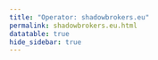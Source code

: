 ```yaml
---
title: "Operator: shadowbrokers.eu"
permalink: shadowbrokers.eu.html
datatable: true
hide_sidebar: true
---
```


<div>                        <script type="text/javascript">window.PlotlyConfig = {MathJaxConfig: 'local'};</script>
        <script charset="utf-8" src="https://cdn.plot.ly/plotly-2.20.0.min.js"></script>                <div id="b028bfcf-3406-409f-851c-d007ab3323de" class="plotly-graph-div" style="height:100%; width:100%;"></div>            <script type="text/javascript">                                    window.PLOTLYENV=window.PLOTLYENV || {};                                    if (document.getElementById("b028bfcf-3406-409f-851c-d007ab3323de")) {                    Plotly.newPlot(                        "b028bfcf-3406-409f-851c-d007ab3323de",                        [{"name":"exit probability (%)","x":["2022-12-21","2022-12-22","2022-12-23","2022-12-24","2022-12-25","2022-12-26","2022-12-27","2022-12-28","2022-12-29","2022-12-30","2022-12-31","2023-01-01","2023-01-02","2023-01-03","2023-01-04","2023-01-05","2023-01-06","2023-01-07","2023-01-08","2023-01-09","2023-01-10","2023-01-11","2023-01-12","2023-01-13","2023-01-14","2023-01-15","2023-01-16","2023-01-17","2023-01-18","2023-01-19","2023-01-20","2023-01-21","2023-01-22","2023-01-23","2023-01-24","2023-01-25","2023-01-26","2023-01-27","2023-01-28","2023-01-29","2023-01-30","2023-01-31","2023-02-01","2023-02-02","2023-02-03","2023-02-04","2023-02-05","2023-02-06","2023-02-07","2023-02-08","2023-02-09","2023-02-10","2023-02-11","2023-02-12","2023-02-13","2023-02-14","2023-02-15","2023-02-16","2023-02-17","2023-02-18","2023-02-19","2023-02-20","2023-02-21","2023-02-22","2023-02-23","2023-02-24","2023-02-25","2023-02-26","2023-02-27","2023-02-28","2023-03-01","2023-03-02","2023-03-03","2023-03-04","2023-03-05","2023-03-06","2023-03-07","2023-03-08","2023-03-09","2023-03-10","2023-03-11","2023-03-12","2023-03-13","2023-03-14","2023-03-15","2023-03-16","2023-03-17","2023-03-18","2023-03-19","2023-03-20","2023-03-21","2023-03-22","2023-03-23","2023-03-24","2023-03-25","2023-03-26","2023-03-27","2023-03-28","2023-03-29","2023-03-30","2023-03-31","2023-04-01","2023-04-02","2023-04-03","2023-04-04","2023-04-05","2023-04-06","2023-04-07","2023-04-08","2023-04-09","2023-04-10","2023-04-11","2023-04-12","2023-04-13","2023-04-14","2023-04-15","2023-04-16","2023-04-17","2023-04-18","2023-04-19","2023-04-20","2023-04-21","2023-04-22","2023-04-23","2023-04-24","2023-04-25","2023-04-26","2023-04-27","2023-04-28","2023-04-29","2023-04-30","2023-05-01","2023-05-02","2023-05-03","2023-05-04","2023-05-05","2023-05-06","2023-05-07","2023-05-08","2023-05-09","2023-05-10","2023-05-11","2023-05-12","2023-05-13","2023-05-14","2023-05-15","2023-05-16","2023-05-17","2023-05-18","2023-05-19","2023-05-20","2023-05-21","2023-05-22","2023-05-23","2023-05-24","2023-05-25","2023-05-26","2023-05-27","2023-05-28","2023-05-29","2023-05-30","2023-05-31","2023-06-01","2023-06-02","2023-06-03","2023-06-04","2023-06-05","2023-06-06","2023-06-07","2023-06-08","2023-06-09","2023-06-10","2023-06-11","2023-06-12","2023-06-13","2023-06-14","2023-06-15","2023-06-16","2023-06-17","2023-06-18","2023-06-19","2023-06-20","2023-06-21","2023-06-22","2023-06-23","2023-06-25","2023-06-26","2023-06-27","2023-06-28","2023-06-29","2023-06-30","2023-07-01","2023-07-02","2023-07-03","2023-07-04","2023-07-05","2023-07-06","2023-07-07","2023-07-08","2023-07-09","2023-07-10","2023-07-11","2023-07-12","2023-07-13","2023-07-14","2023-07-15","2023-07-16","2023-07-17","2023-07-18","2023-07-19","2023-07-20","2023-07-21","2023-07-22","2023-07-23","2023-07-24","2023-07-25","2023-07-26","2023-07-27","2023-07-28","2023-07-29","2023-07-30","2023-07-31","2023-08-01","2023-08-02","2023-08-03","2023-08-04","2023-08-05","2023-08-06","2023-08-07","2023-08-08","2023-08-09","2023-08-10","2023-08-11","2023-08-12","2023-08-13","2023-08-14","2023-08-15","2023-08-16","2023-08-17","2023-08-18","2023-08-19","2023-08-20","2023-08-21","2023-08-22","2023-08-23","2023-08-24","2023-08-25","2023-08-26","2023-08-27","2023-08-28","2023-08-29","2023-08-30","2023-08-31","2023-09-01","2023-09-02","2023-09-03","2023-09-04","2023-09-05","2023-09-06","2023-09-07","2023-09-08","2023-09-09","2023-09-10","2023-09-11","2023-09-12","2023-09-13","2023-09-14","2023-09-15","2023-09-16","2023-09-17","2023-09-18","2023-09-19","2023-09-20","2023-09-21","2023-09-22","2023-09-23","2023-09-24","2023-09-25","2023-09-26"],"y":[0.0,0.0,0.03,0.03,0.04,0.04,0.04,0.04,0.04,0.04,0.04,0.02,0.02,0.01,0.01,0.01,0.01,0.01,0.01,0.01,0.01,0.01,0.01,0.01,0.01,0.01,0.01,0.01,0.01,0.01,0.0,0.0,0.01,0.0,0.01,0.01,0.01,0.01,0.0,0.01,0.03,0.02,0.06,0.09,0.1,0.1,0.09,0.09,0.05,0.05,0.05,0.05,0.09,0.09,0.08,0.08,0.08,0.08,0.08,0.08,0.08,0.1,0.11,0.14,0.14,0.15,0.22,0.21,0.22,0.21,0.2,0.2,0.19,0.19,0.19,0.19,0.21,0.21,0.27,0.28,0.27,0.25,0.25,0.27,0.25,0.24,0.22,0.21,0.23,0.23,0.23,0.23,0.23,0.22,0.23,0.22,0.24,0.24,0.27,0.26,0.25,0.24,0.25,0.08,0.08,0.25,0.24,0.24,0.25,0.24,0.28,0.29,0.3,0.32,0.33,0.35,0.23,0.38,0.4,0.4,0.4,0.4,0.37,0.06,0.39,0.4,0.38,0.42,0.42,0.45,0.49,0.47,0.44,0.46,0.51,0.48,0.46,0.47,0.45,0.43,0.55,0.57,0.59,0.59,0.62,0.59,0.57,0.58,0.54,0.53,0.53,0.52,0.51,0.56,0.58,0.59,0.56,0.58,0.57,0.57,0.58,0.59,0.58,0.58,0.58,0.57,0.56,0.57,0.58,0.59,0.59,0.62,0.61,0.6,0.58,0.61,0.61,0.62,0.63,0.66,0.65,0.64,0.63,0.63,0.64,0.66,0.64,0.7,0.73,0.73,0.71,0.75,0.71,0.72,0.73,0.77,0.82,0.82,0.83,0.84,0.85,0.84,0.68,0.81,0.82,0.83,0.8,0.81,0.29,0.67,0.83,0.82,0.82,0.86,0.88,0.9,0.92,1.04,0.99,0.99,1.03,0.96,0.93,0.93,0.96,0.86,0.85,0.83,0.82,0.82,0.84,0.82,0.82,0.82,0.81,0.82,0.82,0.82,0.77,0.75,0.73,0.72,0.71,0.71,0.67,0.63,0.62,0.64,0.62,0.61,0.61,0.61,0.59,0.58,0.58,0.57,0.6,0.6,0.61,0.6,0.64,0.63,0.62,0.59,0.59,0.58,0.57,0.59,0.6,0.59,0.6,0.59,0.63,0.64,0.62,0.61,0.62,0.62,0.61],"type":"scatter","xaxis":"x","yaxis":"y"},{"name":"guard probability (%)","x":["2022-12-21","2022-12-22","2022-12-23","2022-12-24","2022-12-25","2022-12-26","2022-12-27","2022-12-28","2022-12-29","2022-12-30","2022-12-31","2023-01-01","2023-01-02","2023-01-03","2023-01-04","2023-01-05","2023-01-06","2023-01-07","2023-01-08","2023-01-09","2023-01-10","2023-01-11","2023-01-12","2023-01-13","2023-01-14","2023-01-15","2023-01-16","2023-01-17","2023-01-18","2023-01-19","2023-01-20","2023-01-21","2023-01-22","2023-01-23","2023-01-24","2023-01-25","2023-01-26","2023-01-27","2023-01-28","2023-01-29","2023-01-30","2023-01-31","2023-02-01","2023-02-02","2023-02-03","2023-02-04","2023-02-05","2023-02-06","2023-02-07","2023-02-08","2023-02-09","2023-02-10","2023-02-11","2023-02-12","2023-02-13","2023-02-14","2023-02-15","2023-02-16","2023-02-17","2023-02-18","2023-02-19","2023-02-20","2023-02-21","2023-02-22","2023-02-23","2023-02-24","2023-02-25","2023-02-26","2023-02-27","2023-02-28","2023-03-01","2023-03-02","2023-03-03","2023-03-04","2023-03-05","2023-03-06","2023-03-07","2023-03-08","2023-03-09","2023-03-10","2023-03-11","2023-03-12","2023-03-13","2023-03-14","2023-03-15","2023-03-16","2023-03-17","2023-03-18","2023-03-19","2023-03-20","2023-03-21","2023-03-22","2023-03-23","2023-03-24","2023-03-25","2023-03-26","2023-03-27","2023-03-28","2023-03-29","2023-03-30","2023-03-31","2023-04-01","2023-04-02","2023-04-03","2023-04-04","2023-04-05","2023-04-06","2023-04-07","2023-04-08","2023-04-09","2023-04-10","2023-04-11","2023-04-12","2023-04-13","2023-04-14","2023-04-15","2023-04-16","2023-04-17","2023-04-18","2023-04-19","2023-04-20","2023-04-21","2023-04-22","2023-04-23","2023-04-24","2023-04-25","2023-04-26","2023-04-27","2023-04-28","2023-04-29","2023-04-30","2023-05-01","2023-05-02","2023-05-03","2023-05-04","2023-05-05","2023-05-06","2023-05-07","2023-05-08","2023-05-09","2023-05-10","2023-05-11","2023-05-12","2023-05-13","2023-05-14","2023-05-15","2023-05-16","2023-05-17","2023-05-18","2023-05-19","2023-05-20","2023-05-21","2023-05-22","2023-05-23","2023-05-24","2023-05-25","2023-05-26","2023-05-27","2023-05-28","2023-05-29","2023-05-30","2023-05-31","2023-06-01","2023-06-02","2023-06-03","2023-06-04","2023-06-05","2023-06-06","2023-06-07","2023-06-08","2023-06-09","2023-06-10","2023-06-11","2023-06-12","2023-06-13","2023-06-14","2023-06-15","2023-06-16","2023-06-17","2023-06-18","2023-06-19","2023-06-20","2023-06-21","2023-06-22","2023-06-23","2023-06-25","2023-06-26","2023-06-27","2023-06-28","2023-06-29","2023-06-30","2023-07-01","2023-07-02","2023-07-03","2023-07-04","2023-07-05","2023-07-06","2023-07-07","2023-07-08","2023-07-09","2023-07-10","2023-07-11","2023-07-12","2023-07-13","2023-07-14","2023-07-15","2023-07-16","2023-07-17","2023-07-18","2023-07-19","2023-07-20","2023-07-21","2023-07-22","2023-07-23","2023-07-24","2023-07-25","2023-07-26","2023-07-27","2023-07-28","2023-07-29","2023-07-30","2023-07-31","2023-08-01","2023-08-02","2023-08-03","2023-08-04","2023-08-05","2023-08-06","2023-08-07","2023-08-08","2023-08-09","2023-08-10","2023-08-11","2023-08-12","2023-08-13","2023-08-14","2023-08-15","2023-08-16","2023-08-17","2023-08-18","2023-08-19","2023-08-20","2023-08-21","2023-08-22","2023-08-23","2023-08-24","2023-08-25","2023-08-26","2023-08-27","2023-08-28","2023-08-29","2023-08-30","2023-08-31","2023-09-01","2023-09-02","2023-09-03","2023-09-04","2023-09-05","2023-09-06","2023-09-07","2023-09-08","2023-09-09","2023-09-10","2023-09-11","2023-09-12","2023-09-13","2023-09-14","2023-09-15","2023-09-16","2023-09-17","2023-09-18","2023-09-19","2023-09-20","2023-09-21","2023-09-22","2023-09-23","2023-09-24","2023-09-25","2023-09-26"],"y":[0.0,0.0,0.0,0.0,0.0,0.0,0.0,0.0,0.0,0.0,0.0,0.0,0.0,0.0,0.0,0.0,0.0,0.0,0.0,0.0,0.0,0.0,0.0,0.0,0.0,0.0,0.0,0.0,0.0,0.0,0.0,0.0,0.0,0.0,0.0,0.0,0.0,0.0,0.0,0.0,0.0,0.0,0.0,0.0,0.0,0.0,0.0,0.0,0.0,0.0,0.0,0.0,0.0,0.0,0.0,0.0,0.0,0.0,0.0,0.0,0.0,0.0,0.0,0.0,0.0,0.08,0.09,0.09,0.09,0.08,0.12,0.11,0.13,0.13,0.14,0.14,0.13,0.13,0.12,0.11,0.1,0.09,0.08,0.07,0.08,0.08,0.07,0.09,0.09,0.09,0.09,0.07,0.06,0.06,0.06,0.06,0.05,0.05,0.04,0.05,0.05,0.05,0.05,0.05,0.05,0.05,0.05,0.06,0.02,0.02,0.06,0.05,0.05,0.05,0.05,0.05,0.05,0.04,0.04,0.05,0.04,0.04,0.04,0.0,0.0,0.0,0.0,0.0,0.0,0.03,0.01,0.01,0.0,0.0,0.03,0.02,0.03,0.04,0.1,0.1,0.1,0.1,0.1,0.11,0.05,0.05,0.05,0.05,0.06,0.06,0.05,0.06,0.05,0.04,0.03,0.07,0.07,0.07,0.06,0.07,0.07,0.07,0.07,0.09,0.1,0.12,0.12,0.09,0.06,0.06,0.06,0.06,0.06,0.06,0.06,0.06,0.06,0.06,0.07,0.06,0.06,0.06,0.06,0.06,0.06,0.06,0.06,0.06,0.06,0.06,0.06,0.06,0.07,0.07,0.07,0.07,0.07,0.07,0.07,0.07,0.07,0.06,0.06,0.06,0.07,0.07,0.06,0.06,0.06,0.06,0.06,0.06,0.06,0.06,0.06,0.06,0.05,0.05,0.06,0.06,0.06,0.06,0.06,0.05,0.05,0.06,0.06,0.06,0.06,0.06,0.06,0.07,0.07,0.07,0.07,0.07,0.07,0.06,0.06,0.06,0.06,0.06,0.06,0.06,0.06,0.06,0.06,0.06,0.06,0.06,0.05,0.05,0.05,0.05,0.05,0.05,0.05,0.06,0.06,0.06,0.07,0.05,0.05,0.05,0.04,0.05,0.05,0.05,0.05,0.05,0.05,0.05,0.05,0.05,0.05,0.05,0.05,0.05,0.05],"type":"scatter","xaxis":"x","yaxis":"y"},{"name":"advertised bandwidth","x":["2022-12-21","2022-12-22","2022-12-23","2022-12-24","2022-12-25","2022-12-26","2022-12-27","2022-12-28","2022-12-29","2022-12-30","2022-12-31","2023-01-01","2023-01-02","2023-01-03","2023-01-04","2023-01-05","2023-01-06","2023-01-07","2023-01-08","2023-01-09","2023-01-10","2023-01-11","2023-01-12","2023-01-13","2023-01-14","2023-01-15","2023-01-16","2023-01-17","2023-01-18","2023-01-19","2023-01-20","2023-01-21","2023-01-22","2023-01-23","2023-01-24","2023-01-25","2023-01-26","2023-01-27","2023-01-28","2023-01-29","2023-01-30","2023-01-31","2023-02-01","2023-02-02","2023-02-03","2023-02-04","2023-02-05","2023-02-06","2023-02-07","2023-02-08","2023-02-09","2023-02-10","2023-02-11","2023-02-12","2023-02-13","2023-02-14","2023-02-15","2023-02-16","2023-02-17","2023-02-18","2023-02-19","2023-02-20","2023-02-21","2023-02-22","2023-02-23","2023-02-24","2023-02-25","2023-02-26","2023-02-27","2023-02-28","2023-03-01","2023-03-02","2023-03-03","2023-03-04","2023-03-05","2023-03-06","2023-03-07","2023-03-08","2023-03-09","2023-03-10","2023-03-11","2023-03-12","2023-03-13","2023-03-14","2023-03-15","2023-03-16","2023-03-17","2023-03-18","2023-03-19","2023-03-20","2023-03-21","2023-03-22","2023-03-23","2023-03-24","2023-03-25","2023-03-26","2023-03-27","2023-03-28","2023-03-29","2023-03-30","2023-03-31","2023-04-01","2023-04-02","2023-04-03","2023-04-04","2023-04-05","2023-04-06","2023-04-07","2023-04-08","2023-04-09","2023-04-10","2023-04-11","2023-04-12","2023-04-13","2023-04-14","2023-04-15","2023-04-16","2023-04-17","2023-04-18","2023-04-19","2023-04-20","2023-04-21","2023-04-22","2023-04-23","2023-04-24","2023-04-25","2023-04-26","2023-04-27","2023-04-28","2023-04-29","2023-04-30","2023-05-01","2023-05-02","2023-05-03","2023-05-04","2023-05-05","2023-05-06","2023-05-07","2023-05-08","2023-05-09","2023-05-10","2023-05-11","2023-05-12","2023-05-13","2023-05-14","2023-05-15","2023-05-16","2023-05-17","2023-05-18","2023-05-19","2023-05-20","2023-05-21","2023-05-22","2023-05-23","2023-05-24","2023-05-25","2023-05-26","2023-05-27","2023-05-28","2023-05-29","2023-05-30","2023-05-31","2023-06-01","2023-06-02","2023-06-03","2023-06-04","2023-06-05","2023-06-06","2023-06-07","2023-06-08","2023-06-09","2023-06-10","2023-06-11","2023-06-12","2023-06-13","2023-06-14","2023-06-15","2023-06-16","2023-06-17","2023-06-18","2023-06-19","2023-06-20","2023-06-21","2023-06-22","2023-06-23","2023-06-25","2023-06-26","2023-06-27","2023-06-28","2023-06-29","2023-06-30","2023-07-01","2023-07-02","2023-07-03","2023-07-04","2023-07-05","2023-07-06","2023-07-07","2023-07-08","2023-07-09","2023-07-10","2023-07-11","2023-07-12","2023-07-13","2023-07-14","2023-07-15","2023-07-16","2023-07-17","2023-07-18","2023-07-19","2023-07-20","2023-07-21","2023-07-22","2023-07-23","2023-07-24","2023-07-25","2023-07-26","2023-07-27","2023-07-28","2023-07-29","2023-07-30","2023-07-31","2023-08-01","2023-08-02","2023-08-03","2023-08-04","2023-08-05","2023-08-06","2023-08-07","2023-08-08","2023-08-09","2023-08-10","2023-08-11","2023-08-12","2023-08-13","2023-08-14","2023-08-15","2023-08-16","2023-08-17","2023-08-18","2023-08-19","2023-08-20","2023-08-21","2023-08-22","2023-08-23","2023-08-24","2023-08-25","2023-08-26","2023-08-27","2023-08-28","2023-08-29","2023-08-30","2023-08-31","2023-09-01","2023-09-02","2023-09-03","2023-09-04","2023-09-05","2023-09-06","2023-09-07","2023-09-08","2023-09-09","2023-09-10","2023-09-11","2023-09-12","2023-09-13","2023-09-14","2023-09-15","2023-09-16","2023-09-17","2023-09-18","2023-09-19","2023-09-20","2023-09-21","2023-09-22","2023-09-23","2023-09-24","2023-09-25","2023-09-26"],"y":[0.0,0.04,0.04,0.01,0.01,0.01,0.01,0.01,0.02,0.02,0.02,0.02,0.02,0.02,0.02,0.02,0.02,0.02,0.02,0.02,0.02,0.02,0.02,0.02,0.02,0.02,0.02,0.02,0.02,0.02,0.02,0.02,0.02,0.02,0.02,0.02,0.02,0.02,0.02,0.02,0.11,0.12,0.17,0.2,0.2,0.2,0.2,0.2,0.2,0.2,0.2,0.2,0.2,0.2,0.2,0.2,0.2,0.2,0.24,0.25,0.27,0.31,0.42,0.56,0.75,0.83,0.86,0.99,1.03,1.03,1.04,1.03,1.13,1.13,1.13,1.13,1.14,1.23,1.22,1.2,1.23,1.06,1.06,1.02,1.02,1.02,1.07,1.07,1.07,1.07,1.06,0.91,0.9,0.88,0.86,0.86,0.86,0.83,0.86,0.86,0.87,0.86,0.86,0.89,0.89,0.94,0.94,0.94,0.98,0.97,1.04,1.11,1.17,1.14,1.17,1.17,1.26,1.29,1.35,1.33,1.37,1.33,1.35,1.35,1.4,1.46,1.5,1.51,1.56,1.62,1.69,1.69,1.72,1.75,1.8,1.74,1.75,1.79,1.76,1.75,2.26,2.3,2.31,2.34,2.41,2.09,2.1,2.15,2.23,2.26,2.25,2.22,2.21,2.19,2.22,2.23,2.29,2.3,2.31,2.5,2.53,2.52,2.52,2.51,2.45,2.42,2.45,2.46,2.57,2.59,2.74,2.59,2.59,2.51,2.52,2.39,2.4,2.45,2.42,2.44,2.45,2.5,2.51,2.35,2.35,2.36,2.53,2.53,2.54,2.59,2.6,2.55,2.56,2.58,2.57,2.54,2.5,2.49,2.5,2.54,2.55,2.54,2.52,2.51,2.53,2.46,2.45,2.41,2.37,2.38,2.38,2.39,2.43,2.49,2.65,2.68,2.98,2.95,3.02,3.04,2.94,2.89,2.87,2.79,2.67,2.68,2.75,2.75,2.75,2.75,2.72,2.74,2.69,2.68,2.68,2.67,2.56,2.48,2.48,2.47,2.46,2.41,2.39,2.34,2.26,2.28,2.28,2.29,2.28,2.2,2.18,2.2,2.18,2.17,2.22,2.29,2.25,2.33,2.31,2.26,2.25,2.23,2.23,2.19,2.16,2.18,2.18,2.23,2.22,2.26,2.24,2.23,2.22,2.24,2.22,2.17,2.19,2.17,2.17],"type":"scatter","xaxis":"x","yaxis":"y2"}],                        {"template":{"data":{"histogram2dcontour":[{"type":"histogram2dcontour","colorbar":{"outlinewidth":0,"ticks":""},"colorscale":[[0.0,"#0d0887"],[0.1111111111111111,"#46039f"],[0.2222222222222222,"#7201a8"],[0.3333333333333333,"#9c179e"],[0.4444444444444444,"#bd3786"],[0.5555555555555556,"#d8576b"],[0.6666666666666666,"#ed7953"],[0.7777777777777778,"#fb9f3a"],[0.8888888888888888,"#fdca26"],[1.0,"#f0f921"]]}],"choropleth":[{"type":"choropleth","colorbar":{"outlinewidth":0,"ticks":""}}],"histogram2d":[{"type":"histogram2d","colorbar":{"outlinewidth":0,"ticks":""},"colorscale":[[0.0,"#0d0887"],[0.1111111111111111,"#46039f"],[0.2222222222222222,"#7201a8"],[0.3333333333333333,"#9c179e"],[0.4444444444444444,"#bd3786"],[0.5555555555555556,"#d8576b"],[0.6666666666666666,"#ed7953"],[0.7777777777777778,"#fb9f3a"],[0.8888888888888888,"#fdca26"],[1.0,"#f0f921"]]}],"heatmap":[{"type":"heatmap","colorbar":{"outlinewidth":0,"ticks":""},"colorscale":[[0.0,"#0d0887"],[0.1111111111111111,"#46039f"],[0.2222222222222222,"#7201a8"],[0.3333333333333333,"#9c179e"],[0.4444444444444444,"#bd3786"],[0.5555555555555556,"#d8576b"],[0.6666666666666666,"#ed7953"],[0.7777777777777778,"#fb9f3a"],[0.8888888888888888,"#fdca26"],[1.0,"#f0f921"]]}],"heatmapgl":[{"type":"heatmapgl","colorbar":{"outlinewidth":0,"ticks":""},"colorscale":[[0.0,"#0d0887"],[0.1111111111111111,"#46039f"],[0.2222222222222222,"#7201a8"],[0.3333333333333333,"#9c179e"],[0.4444444444444444,"#bd3786"],[0.5555555555555556,"#d8576b"],[0.6666666666666666,"#ed7953"],[0.7777777777777778,"#fb9f3a"],[0.8888888888888888,"#fdca26"],[1.0,"#f0f921"]]}],"contourcarpet":[{"type":"contourcarpet","colorbar":{"outlinewidth":0,"ticks":""}}],"contour":[{"type":"contour","colorbar":{"outlinewidth":0,"ticks":""},"colorscale":[[0.0,"#0d0887"],[0.1111111111111111,"#46039f"],[0.2222222222222222,"#7201a8"],[0.3333333333333333,"#9c179e"],[0.4444444444444444,"#bd3786"],[0.5555555555555556,"#d8576b"],[0.6666666666666666,"#ed7953"],[0.7777777777777778,"#fb9f3a"],[0.8888888888888888,"#fdca26"],[1.0,"#f0f921"]]}],"surface":[{"type":"surface","colorbar":{"outlinewidth":0,"ticks":""},"colorscale":[[0.0,"#0d0887"],[0.1111111111111111,"#46039f"],[0.2222222222222222,"#7201a8"],[0.3333333333333333,"#9c179e"],[0.4444444444444444,"#bd3786"],[0.5555555555555556,"#d8576b"],[0.6666666666666666,"#ed7953"],[0.7777777777777778,"#fb9f3a"],[0.8888888888888888,"#fdca26"],[1.0,"#f0f921"]]}],"mesh3d":[{"type":"mesh3d","colorbar":{"outlinewidth":0,"ticks":""}}],"scatter":[{"fillpattern":{"fillmode":"overlay","size":10,"solidity":0.2},"type":"scatter"}],"parcoords":[{"type":"parcoords","line":{"colorbar":{"outlinewidth":0,"ticks":""}}}],"scatterpolargl":[{"type":"scatterpolargl","marker":{"colorbar":{"outlinewidth":0,"ticks":""}}}],"bar":[{"error_x":{"color":"#2a3f5f"},"error_y":{"color":"#2a3f5f"},"marker":{"line":{"color":"#E5ECF6","width":0.5},"pattern":{"fillmode":"overlay","size":10,"solidity":0.2}},"type":"bar"}],"scattergeo":[{"type":"scattergeo","marker":{"colorbar":{"outlinewidth":0,"ticks":""}}}],"scatterpolar":[{"type":"scatterpolar","marker":{"colorbar":{"outlinewidth":0,"ticks":""}}}],"histogram":[{"marker":{"pattern":{"fillmode":"overlay","size":10,"solidity":0.2}},"type":"histogram"}],"scattergl":[{"type":"scattergl","marker":{"colorbar":{"outlinewidth":0,"ticks":""}}}],"scatter3d":[{"type":"scatter3d","line":{"colorbar":{"outlinewidth":0,"ticks":""}},"marker":{"colorbar":{"outlinewidth":0,"ticks":""}}}],"scattermapbox":[{"type":"scattermapbox","marker":{"colorbar":{"outlinewidth":0,"ticks":""}}}],"scatterternary":[{"type":"scatterternary","marker":{"colorbar":{"outlinewidth":0,"ticks":""}}}],"scattercarpet":[{"type":"scattercarpet","marker":{"colorbar":{"outlinewidth":0,"ticks":""}}}],"carpet":[{"aaxis":{"endlinecolor":"#2a3f5f","gridcolor":"white","linecolor":"white","minorgridcolor":"white","startlinecolor":"#2a3f5f"},"baxis":{"endlinecolor":"#2a3f5f","gridcolor":"white","linecolor":"white","minorgridcolor":"white","startlinecolor":"#2a3f5f"},"type":"carpet"}],"table":[{"cells":{"fill":{"color":"#EBF0F8"},"line":{"color":"white"}},"header":{"fill":{"color":"#C8D4E3"},"line":{"color":"white"}},"type":"table"}],"barpolar":[{"marker":{"line":{"color":"#E5ECF6","width":0.5},"pattern":{"fillmode":"overlay","size":10,"solidity":0.2}},"type":"barpolar"}],"pie":[{"automargin":true,"type":"pie"}]},"layout":{"autotypenumbers":"strict","colorway":["#636efa","#EF553B","#00cc96","#ab63fa","#FFA15A","#19d3f3","#FF6692","#B6E880","#FF97FF","#FECB52"],"font":{"color":"#2a3f5f"},"hovermode":"closest","hoverlabel":{"align":"left"},"paper_bgcolor":"white","plot_bgcolor":"#E5ECF6","polar":{"bgcolor":"#E5ECF6","angularaxis":{"gridcolor":"white","linecolor":"white","ticks":""},"radialaxis":{"gridcolor":"white","linecolor":"white","ticks":""}},"ternary":{"bgcolor":"#E5ECF6","aaxis":{"gridcolor":"white","linecolor":"white","ticks":""},"baxis":{"gridcolor":"white","linecolor":"white","ticks":""},"caxis":{"gridcolor":"white","linecolor":"white","ticks":""}},"coloraxis":{"colorbar":{"outlinewidth":0,"ticks":""}},"colorscale":{"sequential":[[0.0,"#0d0887"],[0.1111111111111111,"#46039f"],[0.2222222222222222,"#7201a8"],[0.3333333333333333,"#9c179e"],[0.4444444444444444,"#bd3786"],[0.5555555555555556,"#d8576b"],[0.6666666666666666,"#ed7953"],[0.7777777777777778,"#fb9f3a"],[0.8888888888888888,"#fdca26"],[1.0,"#f0f921"]],"sequentialminus":[[0.0,"#0d0887"],[0.1111111111111111,"#46039f"],[0.2222222222222222,"#7201a8"],[0.3333333333333333,"#9c179e"],[0.4444444444444444,"#bd3786"],[0.5555555555555556,"#d8576b"],[0.6666666666666666,"#ed7953"],[0.7777777777777778,"#fb9f3a"],[0.8888888888888888,"#fdca26"],[1.0,"#f0f921"]],"diverging":[[0,"#8e0152"],[0.1,"#c51b7d"],[0.2,"#de77ae"],[0.3,"#f1b6da"],[0.4,"#fde0ef"],[0.5,"#f7f7f7"],[0.6,"#e6f5d0"],[0.7,"#b8e186"],[0.8,"#7fbc41"],[0.9,"#4d9221"],[1,"#276419"]]},"xaxis":{"gridcolor":"white","linecolor":"white","ticks":"","title":{"standoff":15},"zerolinecolor":"white","automargin":true,"zerolinewidth":2},"yaxis":{"gridcolor":"white","linecolor":"white","ticks":"","title":{"standoff":15},"zerolinecolor":"white","automargin":true,"zerolinewidth":2},"scene":{"xaxis":{"backgroundcolor":"#E5ECF6","gridcolor":"white","linecolor":"white","showbackground":true,"ticks":"","zerolinecolor":"white","gridwidth":2},"yaxis":{"backgroundcolor":"#E5ECF6","gridcolor":"white","linecolor":"white","showbackground":true,"ticks":"","zerolinecolor":"white","gridwidth":2},"zaxis":{"backgroundcolor":"#E5ECF6","gridcolor":"white","linecolor":"white","showbackground":true,"ticks":"","zerolinecolor":"white","gridwidth":2}},"shapedefaults":{"line":{"color":"#2a3f5f"}},"annotationdefaults":{"arrowcolor":"#2a3f5f","arrowhead":0,"arrowwidth":1},"geo":{"bgcolor":"white","landcolor":"#E5ECF6","subunitcolor":"white","showland":true,"showlakes":true,"lakecolor":"white"},"title":{"x":0.05},"mapbox":{"style":"light"}}},"xaxis":{"anchor":"y","domain":[0.0,0.94],"rangeselector":{"buttons":[{"count":7,"label":"week","step":"day","stepmode":"backward"},{"count":1,"label":"month","step":"month","stepmode":"backward"},{"count":6,"label":"6 months","step":"month","stepmode":"backward"},{"count":1,"label":"year","step":"year","stepmode":"backward"},{"step":"all"}]}},"yaxis":{"anchor":"x","domain":[0.0,1.0],"title":{"text":"exit / guard probability"},"ticksuffix":"%","rangemode":"nonnegative"},"yaxis2":{"anchor":"x","overlaying":"y","side":"right","title":{"text":"advertised bandwidth"},"ticksuffix":" Gbit/s","rangemode":"nonnegative"},"hovermode":"x"},                        {"responsive": true}                    )                };                            </script>        </div>

Only proven relays are included in the graph and table. A proven relay claims to be part of a domain
and can be verified to be part of it via the
["well-known" URL or DNS records](https://nusenu.github.io/ContactInfo-Information-Sharing-Specification/#proof).

<div class="datatable-begin"></div>

| Nickname                                                             |   Mbit/s | Exit   | IPv4                                                   | IPv6                                                                   | First Seen   | Tor Version   | AS Name                                        |
|:---------------------------------------------------------------------|---------:|:-------|:-------------------------------------------------------|:-----------------------------------------------------------------------|:-------------|:--------------|:-----------------------------------------------|
| [cozybeardev](w/relay/014326416058DCFD0965167026CBEF647409A000.html) |       70 | Y      | [77.91.78.210](https://stat.ripe.net/77.91.78.210)     | [2a0e:d602:2:436::2](https://stat.ripe.net/2a0e:d602:2:436::2)         | 2023-04-08   | 0.4.8.6       | [AEZA INTERNATIONAL LTD](w/as_number/AS210644) |
| [cozybeardev](w/relay/034ED155E6DA8277BC7F294896BFD7013D7BD7B0.html) |       84 | Y      | [77.91.86.95](https://stat.ripe.net/77.91.86.95)       | [2a0e:d602:2:2a2::2](https://stat.ripe.net/2a0e:d602:2:2a2::2)         | 2023-04-08   | 0.4.8.6       | [AEZA INTERNATIONAL LTD](w/as_number/AS210644) |
| [cozybeardev](w/relay/1B57F14DE71E218DA3D9243A6497F26196355357.html) |       45 | Y      | [23.184.48.127](https://stat.ripe.net/23.184.48.127)   | [2602:fc24:18:1be9::1](https://stat.ripe.net/2602:fc24:18:1be9::1)     | 2023-01-28   | 0.4.8.6       | [IncogNET LLC](w/as_number/AS210630)           |
| [cozybeardev](w/relay/2AB6D4CE7A4D46ADA4F21C537A05A68DE088280B.html) |      269 | Y      | [79.137.198.213](https://stat.ripe.net/79.137.198.213) | [2a12:5940:10cf::2](https://stat.ripe.net/2a12:5940:10cf::2)           | 2023-05-17   | 0.4.8.6       | [AEZA INTERNATIONAL LTD](w/as_number/AS210644) |
| [cozybeardev](w/relay/2F76402F04EE7AC80207A4B3B525B235673952AE.html) |      122 | Y      | [77.91.87.79](https://stat.ripe.net/77.91.87.79)       | [2a0e:d602:2:55f::2](https://stat.ripe.net/2a0e:d602:2:55f::2)         | 2023-04-22   | 0.4.8.6       | [AEZA INTERNATIONAL LTD](w/as_number/AS210644) |
| [cozybeardev](w/relay/3B432139835ADDA359F09AC63D65A86360EFD409.html) |      134 | Y      | [79.137.195.103](https://stat.ripe.net/79.137.195.103) | [2a12:5940:13e2::2](https://stat.ripe.net/2a12:5940:13e2::2)           | 2023-06-14   | 0.4.8.6       | [AEZA INTERNATIONAL LTD](w/as_number/AS210644) |
| [cozybeardev](w/relay/53A5C88DF5862DC3FF8BB938926C094879FAA806.html) |       45 | Y      | [23.137.249.143](https://stat.ripe.net/23.137.249.143) | [2602:fc24:11:4441::1](https://stat.ripe.net/2602:fc24:11:4441::1)     | 2023-01-28   | 0.4.8.6       | [IncogNET LLC](w/as_number/AS210630)           |
| [cozybeardev](w/relay/63A976C6BE797BDFE0E367D1910A381F0E0C0891.html) |      113 | Y      | [94.228.169.70](https://stat.ripe.net/94.228.169.70)   | [2a12:5940:52c2::2](https://stat.ripe.net/2a12:5940:52c2::2)           | 2023-06-14   | 0.4.8.6       | [AEZA INTERNATIONAL LTD](w/as_number/AS210644) |
| [cozybeardev](w/relay/84FA05E6A80EBE36BD84A51705C467FA98188D4A.html) |      123 | Y      | [79.137.202.92](https://stat.ripe.net/79.137.202.92)   | None                                                                   | 2023-02-18   | 0.4.8.6       | [AEZA INTERNATIONAL LTD](w/as_number/AS210644) |
| [cozybeardev](w/relay/A3BC09219C2351376412D8736C7CAEE4A1639E3B.html) |      155 | N      | [77.73.70.167](https://stat.ripe.net/77.73.70.167)     | [2a00:1838:37:468::98b4](https://stat.ripe.net/2a00:1838:37:468::98b4) | 2023-05-17   | 0.4.8.6       | [SIA VEESP](w/as_number/AS43317)               |
| [cozybeardev](w/relay/A551E17288938C9FFF08F2F52B058AD4D0FC3A49.html) |       45 | Y      | [23.137.249.185](https://stat.ripe.net/23.137.249.185) | [2602:fc24:11:96f9::1](https://stat.ripe.net/2602:fc24:11:96f9::1)     | 2023-01-28   | 0.4.8.6       | [IncogNET LLC](w/as_number/AS210630)           |
| [cozybeardev](w/relay/A6CD6A3242549DF63E57FF00FF89BD899D2AEF8A.html) |       29 | Y      | [23.137.249.8](https://stat.ripe.net/23.137.249.8)     | [2602:fc24:11:aabe::1](https://stat.ripe.net/2602:fc24:11:aabe::1)     | 2022-12-21   | 0.4.8.6       | [IncogNET LLC](w/as_number/AS210630)           |
| [cozybeardev](w/relay/AC7BDB39F81C4B364EA50B12B51C77C7A131EA7C.html) |      168 | N      | [77.73.69.128](https://stat.ripe.net/77.73.69.128)     | [2a00:1838:37:52::da4e](https://stat.ripe.net/2a00:1838:37:52::da4e)   | 2023-04-26   | 0.4.8.6       | [SIA VEESP](w/as_number/AS43317)               |
| [cozybeardev](w/relay/B0ABBC964E763C01E93AF5719B77023728A78181.html) |       45 | Y      | [23.184.48.128](https://stat.ripe.net/23.184.48.128)   | [2602:fc24:18:1c54::1](https://stat.ripe.net/2602:fc24:18:1c54::1)     | 2023-01-28   | 0.4.8.6       | [IncogNET LLC](w/as_number/AS210630)           |
| [cozybeardev](w/relay/B829A49405A9DA5BD2E199F6E83E638CA233BC3C.html) |      207 | Y      | [185.106.94.195](https://stat.ripe.net/185.106.94.195) | None                                                                   | 2023-04-16   | 0.4.8.6       | [AEZA INTERNATIONAL LTD](w/as_number/AS210644) |
| [cozybeardev](w/relay/C7A51E46740C15DEC0535AF5560A1919CE6E5758.html) |       89 | Y      | [77.91.85.147](https://stat.ripe.net/77.91.85.147)     | [2a0e:d602:2:137::2](https://stat.ripe.net/2a0e:d602:2:137::2)         | 2023-04-08   | 0.4.8.6       | [AEZA INTERNATIONAL LTD](w/as_number/AS210644) |
| [cozybeardev](w/relay/DDF458ADF897A5EB0B894023C084B3C5B2F3B15B.html) |      166 | Y      | [45.15.157.177](https://stat.ripe.net/45.15.157.177)   | [2a12:5940:f0a8::2](https://stat.ripe.net/2a12:5940:f0a8::2)           | 2023-06-04   | 0.4.8.6       | [AEZA INTERNATIONAL LTD](w/as_number/AS210644) |
| [cozybeardev](w/relay/EBD7520D6CA3CD325ADE5C3C802A7DAFA0BA6C71.html) |      137 | Y      | [77.105.146.42](https://stat.ripe.net/77.105.146.42)   | [2a0e:d602:1:14bc::2](https://stat.ripe.net/2a0e:d602:1:14bc::2)       | 2023-05-12   | 0.4.8.6       | [AEZA INTERNATIONAL LTD](w/as_number/AS210644) |
| [cozybeardev](w/relay/F59D3D313A027703E51DC7DF793F2ED106C2E372.html) |      121 | Y      | [89.185.85.140](https://stat.ripe.net/89.185.85.140)   | [2a12:5940:9101::2](https://stat.ripe.net/2a12:5940:9101::2)           | 2023-02-18   | 0.4.8.6       | [AEZA INTERNATIONAL LTD](w/as_number/AS210644) |

<div class="datatable-end"></div> 